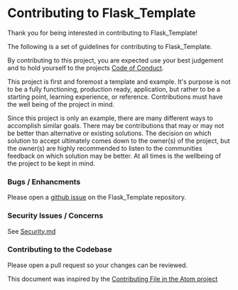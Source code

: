 # Contributing to Flask_Template

Thank you for being interested in contributing to Flask_Template!

The following is a set of guidelines for contributing to Flask_Template. 

By contributing to this project, you are expected use your best judgement and to hold yourself to the projects [Code of Conduct](https://github.com/ethanphunter/Flask_Template/blob/master/CODE_OF_CONDUCT.md).

This project is first and foremost a template and example. It's purpose is not to be a fully functioning, production ready, application, but rather to be a starting point, learning experience, or reference. Contributions must have the well being of the project in mind.

Since this project is only an example, there are many different ways to accomplish similar goals. There may be contributions that may or may not be better than alternative or existing solutions. The decision on which solution to accept ultimately comes down to the owner(s) of the project, but the owner(s) are highly recommended to listen to the communities feedback on which solution may be better. At all times is the wellbeing of the project to be kept in mind.

### Bugs / Enhancments
Please open a [github issue](https://github.com/ethanphunter/Flask_Template/issues) on the Flask_Template repository. 

### Security Issues / Concerns
See [Security.md](https://github.com/ethanphunter/Flask_Template/blob/master/SECURITY.md)

### Contributing to the Codebase
Please open a pull request so your changes can be reviewed. 


This document was inspired by the [Contributing File in the Atom project](https://github.com/atom/atom/blob/master/CONTRIBUTING.md)
